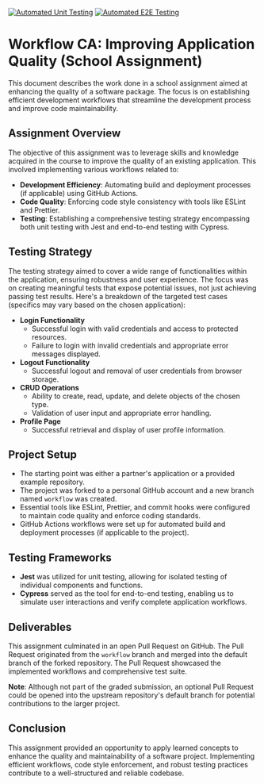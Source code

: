 [![Automated Unit Testing](https://github.com/chralmli/social-media-client/actions/workflows/unit-test.yml/badge.svg?branch=master)](https://github.com/chralmli/social-media-client/actions/workflows/unit-test.yml)
[![Automated E2E Testing](https://github.com/chralmli/social-media-client/actions/workflows/cypress-e2e.yml/badge.svg?branch=master)](https://github.com/chralmli/social-media-client/actions/workflows/cypress-e2e.yml)

# Workflow CA: Improving Application Quality (School Assignment)

This document describes the work done in a school assignment aimed at enhancing the quality of a software package. The focus is on establishing efficient development workflows that streamline the development process and improve code maintainability.

## Assignment Overview

The objective of this assignment was to leverage skills and knowledge acquired in the course to improve the quality of an existing application. This involved implementing various workflows related to:

- **Development Efficiency**: Automating build and deployment processes (if applicable) using GitHub Actions.
- **Code Quality**: Enforcing code style consistency with tools like ESLint and Prettier.
- **Testing**: Establishing a comprehensive testing strategy encompassing both unit testing with Jest and end-to-end testing with Cypress.

## Testing Strategy

The testing strategy aimed to cover a wide range of functionalities within the application, ensuring robustness and user experience. The focus was on creating meaningful tests that expose potential issues, not just achieving passing test results. Here's a breakdown of the targeted test cases (specifics may vary based on the chosen application):

- **Login Functionality**
  - Successful login with valid credentials and access to protected resources.
  - Failure to login with invalid credentials and appropriate error messages displayed.
- **Logout Functionality**
  - Successful logout and removal of user credentials from browser storage.
- **CRUD Operations**
  - Ability to create, read, update, and delete objects of the chosen type.
  - Validation of user input and appropriate error handling.
- **Profile Page**
  - Successful retrieval and display of user profile information.

## Project Setup

- The starting point was either a partner's application or a provided example repository.
- The project was forked to a personal GitHub account and a new branch named `workflow` was created.
- Essential tools like ESLint, Prettier, and commit hooks were configured to maintain code quality and enforce coding standards.
- GitHub Actions workflows were set up for automated build and deployment processes (if applicable to the project).

## Testing Frameworks

- **Jest** was utilized for unit testing, allowing for isolated testing of individual components and functions.
- **Cypress** served as the tool for end-to-end testing, enabling us to simulate user interactions and verify complete application workflows.

## Deliverables

This assignment culminated in an open Pull Request on GitHub. The Pull Request originated from the `workflow` branch and merged into the default branch of the forked repository. The Pull Request showcased the implemented workflows and comprehensive test suite.

**Note**: Although not part of the graded submission, an optional Pull Request could be opened into the upstream repository's default branch for potential contributions to the larger project.

## Conclusion

This assignment provided an opportunity to apply learned concepts to enhance the quality and maintainability of a software project. Implementing efficient workflows, code style enforcement, and robust testing practices contribute to a well-structured and reliable codebase.